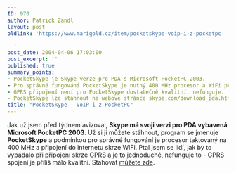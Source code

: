 ```yaml
---
ID: 970
author: Patrick Zandl
layout: post
oldlink: 'https://www.marigold.cz/item/pocketskype-voip-i-z-pocketpc

  '
post_date: 2004-04-06 17:03:00
post_excerpt: ''
published: true
summary_points:
- PocketSkype je Skype verze pro PDA s Microsoft PocketPC 2003.
- Pro správné fungování PocketSkype je nutný 400 MHz procesor a WiFi připojení.
- GPRS připojení není pro PocketSkype dostatečně kvalitní, nefunguje.
- PocketSkype lze stáhnout na webové stránce skype.com/download_pda.html.
title: "PocketSkype – VoIP i z PocketPC"
---
```


Jak už jsem před týdnem avizoval, <STRONG>Skype má svoji verzi pro PDA vybavená Microsoft PocketPC 2003</STRONG>. Už si ji můžete stáhnout, program se jmenuje <STRONG>PocketSkype</STRONG> a podmínkou pro správné fungování je procesor taktovaný na 400 MHz a připojení do internetu skrze WiFi. Ptal jsem se lidí, jak by to vypadalo při připojení skrze GPRS&#160;a je to jednoduché, nefunguje to - GPRS spojení je příliš málo kvalitní. Stahovat <A href="http://www.skype.com/download_pda.html" target=_blank>můžete zde</A>.